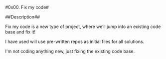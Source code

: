 #0x00. Fix my code#

##Description##

Fix my code is a new type of project, where we’ll jump into an existing code base and fix it!

I have used will use pre-written repos as initial files for all solutions.

I'm not coding anything new, just fixing the existing code base.
